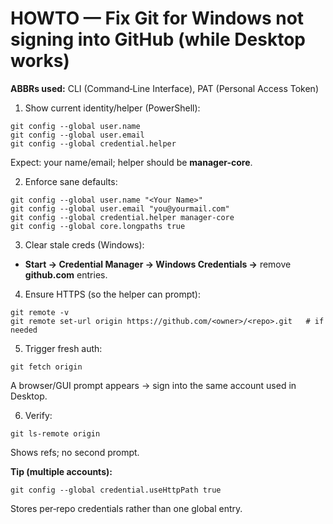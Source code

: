 # HOWTO — Fix Git for Windows not signing into GitHub (while Desktop works)

**ABBRs used:** CLI (Command‑Line Interface), PAT (Personal Access Token)

1) Show current identity/helper (PowerShell):
```
git config --global user.name
git config --global user.email
git config --global credential.helper
```
Expect: your name/email; helper should be **manager-core**.

2) Enforce sane defaults:
```
git config --global user.name "<Your Name>"
git config --global user.email "you@yourmail.com"
git config --global credential.helper manager-core
git config --global core.longpaths true
```

3) Clear stale creds (Windows):
- **Start → Credential Manager → Windows Credentials →** remove **github.com** entries.

4) Ensure HTTPS (so the helper can prompt):
```
git remote -v
git remote set-url origin https://github.com/<owner>/<repo>.git   # if needed
```

5) Trigger fresh auth:
```
git fetch origin
```
A browser/GUI prompt appears → sign into the same account used in Desktop.

6) Verify:
```
git ls-remote origin
```
Shows refs; no second prompt.

**Tip (multiple accounts):**
```
git config --global credential.useHttpPath true
```
Stores per‑repo credentials rather than one global entry.